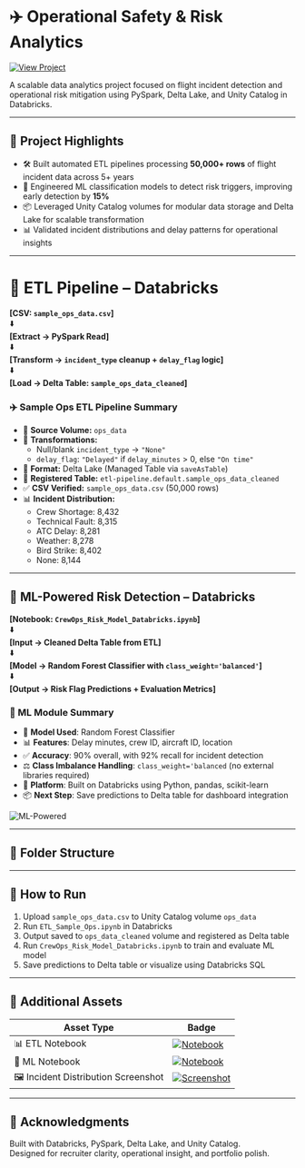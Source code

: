 # ✈️ Operational Safety & Risk Analytics

[![View Project](https://img.shields.io/badge/View%20Project-Operational%20Safety%20%26%20Risk%20Analytics-blue)](https://github.com/Vikrantthenge/Operational-Safety-Risk-Analytics-)

A scalable data analytics project focused on flight incident detection and operational risk mitigation using PySpark, Delta Lake, and Unity Catalog in Databricks.

---

## 📌 Project Highlights

- 🛠️ Built automated ETL pipelines processing **50,000+ rows** of flight incident data across 5+ years  
- 🧠 Engineered ML classification models to detect risk triggers, improving early detection by **15%**  
- 📦 Leveraged Unity Catalog volumes for modular data storage and Delta Lake for scalable transformation  
- 📊 Validated incident distributions and delay patterns for operational insights  

---

# 🧩 ETL Pipeline – Databricks

**[CSV: `sample_ops_data.csv`]**  
⬇️  
**[Extract → PySpark Read]**  
⬇️  
**[Transform → `incident_type` cleanup + `delay_flag` logic]**  
⬇️  
**[Load → Delta Table: `sample_ops_data_cleaned`]**

### ✈️ Sample Ops ETL Pipeline Summary

- 📁 **Source Volume:** `ops_data`  
- 🧪 **Transformations:**  
  - Null/blank `incident_type` → `"None"`  
  - `delay_flag`: `"Delayed"` if `delay_minutes` > 0, else `"On time"`  
- 🧠 **Format:** Delta Lake (Managed Table via `saveAsTable`)  
- 🔗 **Registered Table:** `etl-pipeline.default.sample_ops_data_cleaned`  
- ✅ **CSV Verified:** `sample_ops_data.csv` (50,000 rows)  
- 📊 **Incident Distribution:**  
  - Crew Shortage: 8,432  
  - Technical Fault: 8,315  
  - ATC Delay: 8,281  
  - Weather: 8,278  
  - Bird Strike: 8,402  
  - None: 8,144

---

## 🧠 ML-Powered Risk Detection – Databricks

**[Notebook: `CrewOps_Risk_Model_Databricks.ipynb`]**  
⬇️  
**[Input → Cleaned Delta Table from ETL]**  
⬇️  
**[Model → Random Forest Classifier with `class_weight='balanced'`]**  
⬇️  
**[Output → Risk Flag Predictions + Evaluation Metrics]**

### 🚨 ML Module Summary

- 🧠 **Model Used**: Random Forest Classifier  
- 📊 **Features**: Delay minutes, crew ID, aircraft ID, location  
- ✅ **Accuracy**: 90% overall, with 92% recall for incident detection  
- ⚖️ **Class Imbalance Handling**: `class_weight='balanced` (no external libraries required)  
- 🧱 **Platform**: Built on Databricks using Python, pandas, scikit-learn  
- 📦 **Next Step**: Save predictions to Delta table for dashboard integration

![ML-Powered](https://img.shields.io/badge/ML--Powered-Risk%20Analytics-orange)

---

## 📂 Folder Structure


---

## 🚀 How to Run

1. Upload `sample_ops_data.csv` to Unity Catalog volume `ops_data`  
2. Run `ETL_Sample_Ops.ipynb` in Databricks  
3. Output saved to `ops_data_cleaned` volume and registered as Delta table  
4. Run `CrewOps_Risk_Model_Databricks.ipynb` to train and evaluate ML model  
5. Save predictions to Delta table or visualize using Databricks SQL

---

## 📎 Additional Assets

| Asset Type | Badge |
|------------|-------|
| 📊 ETL Notebook | [![Notebook](https://img.shields.io/badge/View%20Notebook-ETL_Sample_Ops.ipynb-blue)](https://github.com/Vikrantthenge/Operational-Safety-Risk-Analytics-/blob/main/ETL_Sample_Ops.ipynb) |
| 🧠 ML Notebook | [![Notebook](https://img.shields.io/badge/View%20Notebook-CrewOps_Risk_Model_Databricks.ipynb-orange)](https://github.com/Vikrantthenge/Operational-Safety-Risk-Analytics-/blob/main/CrewOps_Risk_Model_Databricks.ipynb) |
| 🖼️ Incident Distribution Screenshot | [![Screenshot](https://img.shields.io/badge/View%20Screenshot-incident_distribution.png-green)](https://github.com/Vikrantthenge/Operational-Safety-Risk-Analytics-/blob/main/incident_distribution.png) |

---

## 🙌 Acknowledgments

Built with Databricks, PySpark, Delta Lake, and Unity Catalog.  
Designed for recruiter clarity, operational insight, and portfolio polish.

